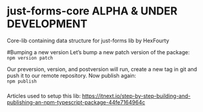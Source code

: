 # just-forms-core ALPHA & UNDER DEVELOPMENT
Core-lib containing data structure for just-forms lib by HexFourty


#Bumping a new version
Let’s bump a new patch version of the package:  
```npm version patch```  

Our preversion, version, and postversion will run, create a new tag in git and push it to our remote repository. Now publish again:  
```npm publish```


###
Articles used to setup this lib: https://itnext.io/step-by-step-building-and-publishing-an-npm-typescript-package-44fe7164964c
